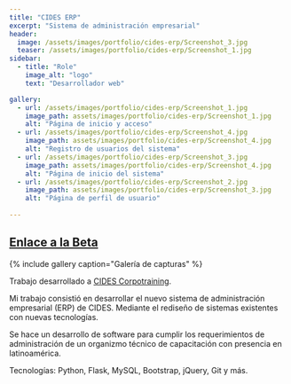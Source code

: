 ```yaml
---
title: "CIDES ERP"
excerpt: "Sistema de administración empresarial"
header:
  image: /assets/images/portfolio/cides-erp/Screenshot_3.jpg
  teaser: /assets/images/portfolio/cides-erp/Screenshot_1.jpg
sidebar:
  - title: "Role"    
    image_alt: "logo"
    text: "Desarrollador web"

gallery:
  - url: /assets/images/portfolio/cides-erp/Screenshot_1.jpg
    image_path: assets/images/portfolio/cides-erp/Screenshot_1.jpg
    alt: "Página de inicio y acceso"
  - url: /assets/images/portfolio/cides-erp/Screenshot_4.jpg
    image_path: assets/images/portfolio/cides-erp/Screenshot_4.jpg
    alt: "Registro de usuarios del sistema"
  - url: /assets/images/portfolio/cides-erp/Screenshot_3.jpg
    image_path: assets/images/portfolio/cides-erp/Screenshot_4.jpg
    alt: "Página de inicio del sistema"
  - url: /assets/images/portfolio/cides-erp/Screenshot_2.jpg
    image_path: assets/images/portfolio/cides-erp/Screenshot_3.jpg
    alt: "Página de perfil de usuario"
  
---
```


## [Enlace a la Beta](https://erp-test.cides.com/)

{% include gallery caption="Galería de capturas" %}

Trabajo desarrollado a [CIDES Corpotraining](https://www.cides.com/). 

Mi trabajo consistió en desarrollar el nuevo sistema de administración empresarial (ERP) de CIDES. Mediante el rediseño de sistemas existentes con nuevas tecnologías. 

Se hace un desarrollo de software para cumplir los requerimientos de administración de un organizmo técnico de capacitación con presencia en latinoamérica. 

Tecnologías: Python, Flask, MySQL, Bootstrap, jQuery, Git y más. 




